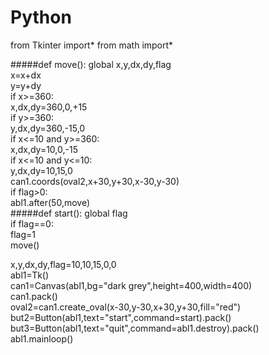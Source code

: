 # Python
from Tkinter import*
from math import*

#####def move():
	global x,y,dx,dy,flag  
	x=x+dx  
	y=y+dy  
	if x>=360:  
		x,dx,dy=360,0,+15  
	if y>=360:  
		y,dx,dy=360,-15,0  
	if x<=10 and y>=360:  
		x,dx,dy=10,0,-15  
	if x<=10 and y<=10:  
			y,dx,dy=10,15,0  
	can1.coords(oval2,x+30,y+30,x-30,y-30)  
	if flag>0:  
		abl1.after(50,move)  
#####def start():
	global flag  
	if flag==0:  
		flag=1  
		move()  

	
	
	
x,y,dx,dy,flag=10,10,15,0,0  
abl1=Tk()  
can1=Canvas(abl1,bg="dark grey",height=400,width=400)  
can1.pack()  
oval2=can1.create_oval(x-30,y-30,x+30,y+30,fill="red")  
but2=Button(abl1,text="start",command=start).pack()  
but3=Button(abl1,text="quit",command=abl1.destroy).pack()  
abl1.mainloop()  
